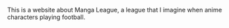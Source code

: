 This is a website about Manga League, a league that I imagine when anime characters playing football.
